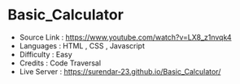 # Basic_Calculator
* Source Link : https://www.youtube.com/watch?v=LX8_z1nvqk4
* Languages : HTML , CSS , Javascript
* Difficulty : Easy
* Credits : Code Traversal
* Live Server : https://surendar-23.github.io/Basic_Calculator/
